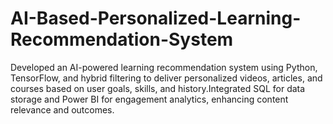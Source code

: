 # AI-Based-Personalized-Learning-Recommendation-System
Developed an AI-powered learning recommendation system using Python, TensorFlow, and hybrid filtering to deliver
personalized videos, articles, and courses based on user goals, skills, and history.Integrated SQL for data 
storage and Power BI for engagement analytics, enhancing content relevance and outcomes.
